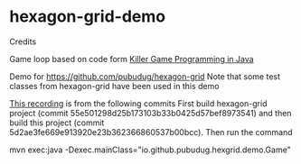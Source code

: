 # hexagon-grid-demo

Credits

Game loop based on code form [Killer Game Programming in Java](http://fivedots.coe.psu.ac.th/~ad/jg/)


Demo for https://github.com/pubudug/hexagon-grid
Note that some test classes from hexagon-grid have been used in this demo

[This recording](https://vid.me/MocB) is from the following commits
First build hexagon-grid project (commit 55e501298d25b173103b33b0425d57bef8973541) and then build this project (commit 5d2ae3fe669e913920e23b362366860537b00bcc). Then run the command

mvn exec:java -Dexec.mainClass="io.github.pubudug.hexgrid.demo.Game"

